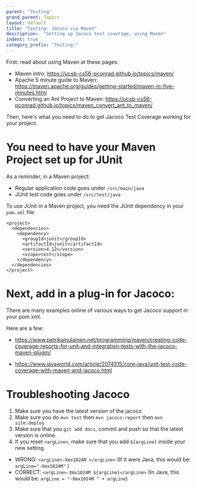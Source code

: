 ```yaml
---
parent: "Testing"
grand_parent: Topics
layout: default
title: "Testing: Jacoco via Maven"
description:  "Setting up Jacoco test coverage, using Maven"
indent: true
category_prefix: "Testing:"
---
```


First: read about using Maven at these pages:

* Maven intro: <https://ucsb-cs56-pconrad.github.io/topics/maven/>
* Apache 5 minute guide to Maven: <https://maven.apache.org/guides/getting-started/maven-in-five-minutes.html>
* Converting an Ant Project to Maven: <https://ucsb-cs56-pconrad.github.io/topics/maven_convert_ant_to_maven/>

Then, here's what you need to do to get Jacoco Test Coverage working for your project.

# You need to have your Maven Project set up for JUnit

As a reminder, in a Maven project:

* Regular application code goes under `/src/main/java`
* JUnit test code goes under `/src/test/java`

To use JUnit in a Maven project, you need the JUnit dependency in your `pom.xml` file:

```
<project>
  <dependencies>
    <dependency>
      <groupId>junit</groupId>
      <artifactId>junit</artifactId>
      <version>4.12</version>
      <scope>test</scope>
    </dependency>
  </dependencies>
</project>
```

# Next, add in a plug-in for Jacoco:

There are many examples online of various ways to get Jacoco support in your pom.xml.  

Here are a few:

* <https://www.petrikainulainen.net/programming/maven/creating-code-coverage-reports-for-unit-and-integration-tests-with-the-jacoco-maven-plugin/>

* <https://www.javaworld.com/article/2074515/core-java/unit-test-code-coverage-with-maven-and-jacoco.html>

# Troubleshooting Jacoco

1.  Make sure you have the latest version of the jacoco
2.  Make sure you do `mvn test` then `mvn jacoco:report` then `mvn site:deploy`
3.  Make sure that you `git add docs`, commit and push so that the latest version is online.
4.  If you reset `<argLine>`, make sure that you add `${argLine}` inside your new setting.
   * WRONG: `<argLine>-Xmx1024M </argLine>`  (If it were Java, this would be: `argLine="-Xmx1024M"` )
   * CORRECT: `<argLine>-Xmx1024M ${argLine}</argLine>` (In Java, this would be: `argLine = "-Xmx1024M " + argLine`)
